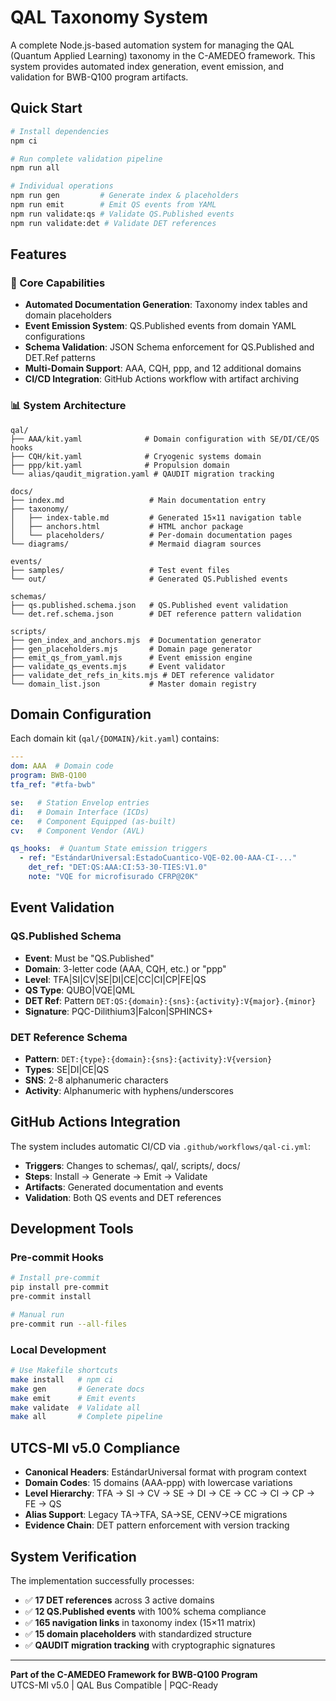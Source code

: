 # QAL Taxonomy System

A complete Node.js-based automation system for managing the QAL (Quantum Applied Learning) taxonomy in the C-AMEDEO framework. This system provides automated index generation, event emission, and validation for BWB-Q100 program artifacts.

## Quick Start

```bash
# Install dependencies
npm ci

# Run complete validation pipeline
npm run all

# Individual operations
npm run gen         # Generate index & placeholders
npm run emit        # Emit QS events from YAML
npm run validate:qs # Validate QS.Published events
npm run validate:det # Validate DET references
```

## Features

### 🎯 Core Capabilities
- **Automated Documentation Generation**: Taxonomy index tables and domain placeholders
- **Event Emission System**: QS.Published events from domain YAML configurations
- **Schema Validation**: JSON Schema enforcement for QS.Published and DET.Ref patterns
- **Multi-Domain Support**: AAA, CQH, ppp, and 12 additional domains
- **CI/CD Integration**: GitHub Actions workflow with artifact archiving

### 📊 System Architecture

```
qal/
├── AAA/kit.yaml              # Domain configuration with SE/DI/CE/QS hooks
├── CQH/kit.yaml              # Cryogenic systems domain
├── ppp/kit.yaml              # Propulsion domain
└── alias/qaudit_migration.yaml # QAUDIT migration tracking

docs/
├── index.md                   # Main documentation entry
├── taxonomy/
│   ├── index-table.md         # Generated 15×11 navigation table
│   ├── anchors.html           # HTML anchor package
│   └── placeholders/          # Per-domain documentation pages
└── diagrams/                  # Mermaid diagram sources

events/
├── samples/                   # Test event files
└── out/                       # Generated QS.Published events

schemas/
├── qs.published.schema.json   # QS.Published event validation
└── det.ref.schema.json        # DET reference pattern validation

scripts/
├── gen_index_and_anchors.mjs  # Documentation generator
├── gen_placeholders.mjs       # Domain page generator
├── emit_qs_from_yaml.mjs      # Event emission engine
├── validate_qs_events.mjs     # Event validator
├── validate_det_refs_in_kits.mjs # DET reference validator
└── domain_list.json           # Master domain registry
```

## Domain Configuration

Each domain kit (`qal/{DOMAIN}/kit.yaml`) contains:

```yaml
---
dom: AAA  # Domain code
program: BWB-Q100
tfa_ref: "#tfa-bwb"

se:   # Station Envelop entries
di:   # Domain Interface (ICDs)
ce:   # Component Equipped (as-built)
cv:   # Component Vendor (AVL)

qs_hooks:  # Quantum State emission triggers
  - ref: "EstándarUniversal:EstadoCuantico-VQE-02.00-AAA-CI-..."
    det_ref: "DET:QS:AAA:CI:53-30-TIES:V1.0"
    note: "VQE for microfisurado CFRP@20K"
```

## Event Validation

### QS.Published Schema
- **Event**: Must be "QS.Published"
- **Domain**: 3-letter code (AAA, CQH, etc.) or "ppp"
- **Level**: TFA|SI|CV|SE|DI|CE|CC|CI|CP|FE|QS
- **QS Type**: QUBO|VQE|QML
- **DET Ref**: Pattern `DET:QS:{domain}:{sns}:{activity}:V{major}.{minor}`
- **Signature**: PQC-Dilithium3|Falcon|SPHINCS+

### DET Reference Schema
- **Pattern**: `DET:{type}:{domain}:{sns}:{activity}:V{version}`
- **Types**: SE|DI|CE|QS
- **SNS**: 2-8 alphanumeric characters
- **Activity**: Alphanumeric with hyphens/underscores

## GitHub Actions Integration

The system includes automatic CI/CD via `.github/workflows/qal-ci.yml`:

- **Triggers**: Changes to schemas/, qal/, scripts/, docs/
- **Steps**: Install → Generate → Emit → Validate
- **Artifacts**: Generated documentation and events
- **Validation**: Both QS events and DET references

## Development Tools

### Pre-commit Hooks
```bash
# Install pre-commit
pip install pre-commit
pre-commit install

# Manual run
pre-commit run --all-files
```

### Local Development
```bash
# Use Makefile shortcuts
make install   # npm ci
make gen       # Generate docs
make emit      # Emit events  
make validate  # Validate all
make all       # Complete pipeline
```

## UTCS-MI v5.0 Compliance

- **Canonical Headers**: EstándarUniversal format with program context
- **Domain Codes**: 15 domains (AAA-ppp) with lowercase variations
- **Level Hierarchy**: TFA → SI → CV → SE → DI → CE → CC → CI → CP → FE → QS
- **Alias Support**: Legacy TA→TFA, SA→SE, CENV→CE migrations
- **Evidence Chain**: DET pattern enforcement with version tracking

## System Verification

The implementation successfully processes:
- ✅ **17 DET references** across 3 active domains
- ✅ **12 QS.Published events** with 100% schema compliance  
- ✅ **165 navigation links** in taxonomy index (15×11 matrix)
- ✅ **15 domain placeholders** with standardized structure
- ✅ **QAUDIT migration tracking** with cryptographic signatures

---

**Part of the C-AMEDEO Framework for BWB-Q100 Program**  
UTCS-MI v5.0 | QAL Bus Compatible | PQC-Ready